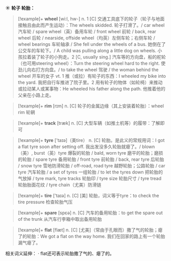 ☀ <span class="category">**轮子 轮胎：**</span>
>[!example]+ <span class="vocabulary">**wheel**</span> [wi:l, hw-] 
> <span class="definition">n. 1 [C] 交通工具底下的轮子（轮子与地面接触且由此而产生运动）：</span>The wheels skidded. 轮子打滑了。/ car wheel 汽车轮 / spare wheel（英）备用车轮 / front wheel 前轮 / back, rear wheel 后轮 / nearside, offside wheel（均英）左侧车轮；右侧车轮 / wheel bearings 车轮轴承 / She fell under the wheels of a bus. 她倒在了公交车的车轮下。/ A child was pulling along a little dog on wheels. 小孩拉着装了轮子的小狗走。<span class="definition">2 [C, usually sing.] 汽车等的方向盘，船的舵轮（也可用steering wheel）：</span>Turn the steering wheel hard to the right. 使劲儿向右打方向盘。/ to take the wheel 驾驶 / the woman behind the wheel 开车的女子 <span class="definition">vt. 1 推（或拉）有轮子的东西：</span>I wheeled my bike into the yard. 我把自行车推进了院子里。<span class="definition">2 用有轮子的物体（如轮椅）来推动或拉动某人或某事物：</span>He wheeled his father along the path. 他推着他的父亲在小路上走。

>[!example]+ <span class="vocabulary">**rim**</span> [rɪm]
> <span class="definition">n. [C] 轮子的金属边缘（其上安装着轮胎）：</span>wheel rim 轮辋
           
>[!example]+ <span class="vocabulary">**track**</span> [træk] 
> <span class="definition">n. [C] 大型车辆（如推土机等）的履带：</span>了解即可

>[!example]+ <span class="vocabulary">**tyre**</span> ['taɪə]（美tire）
> <span class="definition">n. [C] 轮胎。是此义的常规用词：</span>I got a flat tyre soon after setting off. 我出发没多久轮胎就瘪了。/ blown（美）, burst（英）tyre 爆裂的轮胎 / bald, worn tyre 磨平的轮胎；磨损的轮胎 / spare tyre 备用轮胎 / front tyre 前轮胎 / back, rear tyre 后轮胎 / snow tyre 雪地防滑轮胎 / off-road, road tyre 越野轮胎；公路轮胎 / car tyre 汽车轮胎 / a set of tyres 一组轮胎 / to let the tyres down 把轮胎的气放掉 / tyre mark, tyre tracks 轮胎印 / tyre size 轮胎尺寸 / tyre tread 轮胎胎面花纹 / tyre chain（尤美）防滑链

>[!example]+ <span class="vocabulary">**tire**</span> ['taɪə] 
> <span class="definition">n. [C] [美] 轮胎，词义等于tyre：</span>to check the tire pressure 检查轮胎气压

>[!example]+ <span class="vocabulary">**spare**</span> [spεə] 
> <span class="definition">n. [C] 汽车的备用轮胎：</span>to get the spare out of the trunk 从汽车行李箱中取出备用轮胎

>[!example]+ <span class="vocabulary">**flat**</span> [flæt] 
> <span class="definition">n. [C] [尤美]（常由于孔眼而）撒了气的轮胎；瘪了的轮胎：</span>We got a flat on the way home. 我们在回家的路上有一个轮胎漏气瘪了。

相关词义延伸：
· flat还可表示轮胎撒了气的、瘪了的。
          

